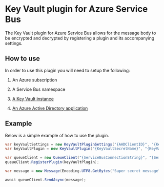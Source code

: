 # Key Vault plugin for Azure Service Bus

The Key Vault plugin for Azure Service Bus allows for the message body to be encrypted and decrypted by registering a plugin and its accompanying settings.

## How to use

In order to use this plugin you will need to setup the following:

1. An Azure subscription

1. A Service Bus namespace

1. [A Key Vault instance](https://docs.microsoft.com/azure/key-vault/key-vault-get-started)

1. [An Azure Active Directory application](https://docs.microsoft.com/azure/key-vault/key-vault-get-started#a-idregisteraregister-an-application-with-azure-active-directory)

## Example

Below is a simple example of how to use the plugin.

```csharp
var keyVaultSettings = new KeyVaultPluginSettings("{AADClientID}", "{KeyVaultEndpoint}", "{AADSecret}");
var keyVaultPlugin = new KeyVaultPlugin("{KeyVaultSecretName}", "{KeyVaultSecretVersion}", keyVaultSettings);

var queueClient = new QueueClient("{ServiceBusConnectionString}", "{ServiceBusEntityName}");
queueClient.RegisterPlugin(keyVaultPlugin);

var message = new Message(Encoding.UTF8.GetBytes("Super secret message"));

await queueClient.SendAsync(message);
```